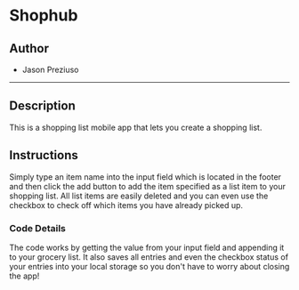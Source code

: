 # Shophub

## Author

- Jason Preziuso

-----------------------------------------------------------------------------------------

## Description

This is a shopping list mobile app that lets you create a shopping list.

## Instructions

Simply type an item name into the input field which is located in the footer and then click the add button to add the item specified as a list item to your shopping list. All list items are easily deleted and you can even use the checkbox to check off which items you have already picked up.

### Code Details

The code works by getting the value from your input field and appending it to your grocery list. It also saves all entries and even the checkbox status of your entries into your local storage so you don't have to worry about closing the app!


